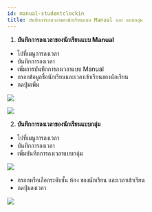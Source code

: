 ```yaml
---
id: manual-studentclockin
title: บันทึกการลงเวลาของนักเรียนแบบ Manual และ แบบกลุ่ม
---
```


1. **บันทึกการลงเวลาของนักเรียนแบบ Manual**

* ไปที่เมนูการลงเวลา
* บันทึกการลงเวลา
* เพิ่มการบันทึกการลงเวลาแบบ Manual
* กรอกข้อมูลชื่อนักเรียนและเวลาเข้าเรียนของนักเรียน
* กดปุ่มเพิ่ม
 
![](https://drive.google.com/thumbnail?id=1149ia_87bHAUTkKui_AVv4FbQ0BcctfW&sz=w1000-h640)

![](https://drive.google.com/thumbnail?id=1FP4hfoqwilm6Zi8dUjmGKWFkgt00u9dg&sz=w1000-h640)


2. **บันทึกการลงเวลาของนักเรียนแบบกลุ่ม**
* ไปที่เมนูการลงเวลา
* บันทึกการลงเวลา
* เพิ่มบันทึกการลงเวลาแบบกลุ่ม
 
 ![](https://drive.google.com/thumbnail?id=1BO1AIXOO53hM5_YNhUt7GdBz97JVn_uf&sz=w1000-h640)


* กรอกหรือเลือกระดับชั้น ห้อง ของนักเรียน และเวลาเข้าเรียน
* กดปุ่มลงเวลา

 ![](https://drive.google.com/thumbnail?id=1XuaIGItxquRvMlou_SpDjao6T-qhe7uz&sz=w1000-h640)

    